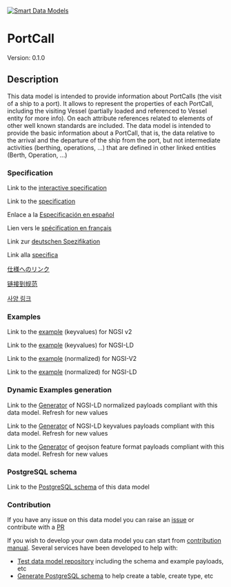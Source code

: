 [![Smart Data Models](https://smartdatamodels.org/wp-content/uploads/2022/01/SmartDataModels_logo.png "Logo")](https://smartdatamodels.org)
# PortCall
Version: 0.1.0

## Description 

This data model is intended to provide information about PortCalls (the visit of a ship to a port). It allows to represent the properties of each PortCall, including the visiting Vessel (partially loaded and referenced to Vessel entity for more info). On each attribute references related to elements of other well known standards are included. The data model is intended to provide the basic information about a PortCall, that is, the data relative to the arrival and the departure of the ship from the port, but not intermediate activities (berthing, operations, ...) that are defined in other linked entities (Berth, Operation, ...)
### Specification

Link to the [interactive specification](https://swagger.lab.fiware.org/?url=https://smart-data-models.github.io/dataModel.MarineTransport/PortCall/swagger.yaml)

Link to the [specification](https://github.com/smart-data-models/dataModel.MarineTransport/blob/master/PortCall/doc/spec.md)

Enlace a la [Especificación en español](https://github.com/smart-data-models/dataModel.MarineTransport/blob/master/PortCall/doc/spec_ES.md)

Lien vers le [spécification en français](https://github.com/smart-data-models/dataModel.MarineTransport/blob/master/PortCall/doc/spec_FR.md)

Link zur [deutschen Spezifikation](https://github.com/smart-data-models/dataModel.MarineTransport/blob/master/PortCall/doc/spec_DE.md)

Link alla [specifica](https://github.com/smart-data-models/dataModel.MarineTransport/blob/master/PortCall/doc/spec_IT.md)

[仕様へのリンク](https://github.com/smart-data-models/dataModel.MarineTransport/blob/master/PortCall/doc/spec_JA.md)

[链接到规范](https://github.com/smart-data-models/dataModel.MarineTransport/blob/master/PortCall/doc/spec_ZH.md)

[사양 링크](https://github.com/smart-data-models/dataModel.MarineTransport/blob/master/PortCall/doc/spec_KO.md)
### Examples

Link to the [example](https://smart-data-models.github.io/dataModel.MarineTransport/PortCall/examples/example.json) (keyvalues) for NGSI v2

Link to the [example](https://smart-data-models.github.io/dataModel.MarineTransport/PortCall/examples/example.jsonld) (keyvalues) for NGSI-LD

Link to the [example](https://smart-data-models.github.io/dataModel.MarineTransport/PortCall/examples/example-normalized.json) (normalized) for NGSI-V2

Link to the [example](https://smart-data-models.github.io/dataModel.MarineTransport/PortCall/examples/example-normalized.jsonld) (normalized) for NGSI-LD
### Dynamic Examples generation

Link to the [Generator](https://smartdatamodels.org/extra/ngsi-ld_generator.php?schemaUrl=https://raw.githubusercontent.com/smart-data-models/dataModel.MarineTransport/master/PortCall/schema.json&email=info@smartdatamodels.org) of NGSI-LD normalized payloads compliant with this data model. Refresh for new values

Link to the [Generator](https://smartdatamodels.org/extra/ngsi-ld_generator_keyvalues.php?schemaUrl=https://raw.githubusercontent.com/smart-data-models/dataModel.MarineTransport/master/PortCall/schema.json&email=info@smartdatamodels.org) of NGSI-LD keyvalues payloads compliant with this data model. Refresh for new values

Link to the [Generator](https://smartdatamodels.org/extra/geojson_features_generator.php?schemaUrl=https://raw.githubusercontent.com/smart-data-models/dataModel.MarineTransport/master/PortCall/schema.json&email=info@smartdatamodels.org) of geojson feature format payloads compliant with this data model. Refresh for new values
### PostgreSQL schema

Link to the [PostgreSQL schema](https://github.com/smart-data-models/dataModel.MarineTransport/blob/master/PortCall/schema.sql) of this data model
### Contribution

 If you have any issue on this data model you can raise an [issue](https://github.com/smart-data-models/dataModel.MarineTransport/issues)  or contribute with a [PR](https://github.com/smart-data-models/dataModel.MarineTransport/pulls)

 If you wish to develop your own data model you can start from [contribution manual](https://bit.ly/contribution_manual). Several services have been developed to help with: 
 - [Test data model repository](https://smartdatamodels.org/index.php/data-models-contribution-api/) including the schema and example payloads, etc
 - [Generate PostgreSQL schema](https://smartdatamodels.org/index.php/sql-service/) to help create a table, create type, etc